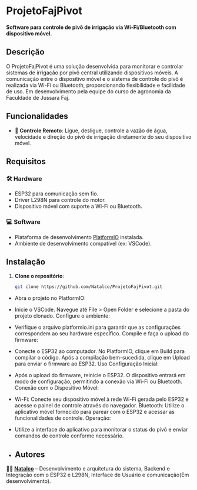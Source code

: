# ProjetoFajPivot

**Software para controle de pivô de irrigação via Wi-Fi/Bluetooth com dispositivo móvel.**

## Descrição

O ProjetoFajPivot é uma solução desenvolvida para monitorar e controlar sistemas de irrigação por pivô central utilizando dispositivos móveis. A comunicação entre o dispositivo móvel e o sistema de controle do pivô é realizada via Wi-Fi ou Bluetooth, proporcionando flexibilidade e facilidade de uso. Em desenvolvimento pela equipe do curso de agronomia da Faculdade de Jussara Faj.

## Funcionalidades

- 🚀 **Controle Remoto**: Ligue, desligue, controle a vazão de água, velocidade e direção do pivô de irrigação diretamente do seu dispositivo móvel.

## Requisitos

### 🛠 **Hardware**
- ESP32 para comunicação sem fio.
- Driver L298N para controle do motor.
- Dispositivo móvel com suporte a Wi-Fi ou Bluetooth.

### 💻 **Software**
- Plataforma de desenvolvimento [PlatformIO](https://platformio.org/) instalada.
- Ambiente de desenvolvimento compatível (ex: VSCode).

## Instalação

1. **Clone o repositório**:

   ```bash
   git clone https://github.com/Natalco/ProjetoFajPivot.git

- Abra o projeto no PlatformIO:

- Inicie o VSCode.
Navegue até File > Open Folder e selecione a pasta do projeto clonado.
Configure o ambiente:

- Verifique o arquivo platformio.ini para garantir que as configurações correspondem ao seu hardware específico.
Compile e faça o upload do firmware:

- Conecte o ESP32 ao computador.
No PlatformIO, clique em Build para compilar o código.
Após a compilação bem-sucedida, clique em Upload para enviar o firmware ao ESP32.
Uso
Configuração Inicial:

- Após o upload do firmware, reinicie o ESP32.
O dispositivo entrará em modo de configuração, permitindo a conexão via Wi-Fi ou Bluetooth.
Conexão com o Dispositivo Móvel:

- Wi-Fi: Conecte seu dispositivo móvel à rede Wi-Fi gerada pelo ESP32 e acesse o painel de controle através do navegador.
Bluetooth: Utilize o aplicativo móvel fornecido para parear com o ESP32 e acessar as funcionalidades de controle.
Operação:

- Utilize a interface do aplicativo para monitorar o status do pivô e enviar comandos de controle conforme necessário.

- ## Autores

👨‍💻 **[Natalco](https://github.com/Natalco)** – Desenvolvimento e arquitetura do sistema, Backend e Integração com o ESP32 e L298N, Interface de Usuário e comunicação(Em desenvolvimento).
